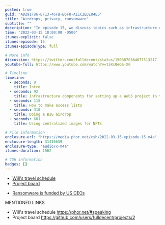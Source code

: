 ```yaml
---
posted: true
guid: "AD291F86-BF13-46FB-B6F8-A11C2EDE84E5"
title: "Airdrops, privacy, ransomware"
subtitle: ""
description: "In episode 15, we discuss topics such as infrastructure components for setting up a Web3 project in the enterprise, making access lists, doing a big airdrop, using centralized images for NFTs, using indexers for NFTs, doxing private information on the blockchain, crypto supporting ransomware, and how to get your first open-source commit into the Solidity project."
time: "2022-03-15 18:00:00 -0500"
itunes-explicit: false
itunes-episode: 15
itunes-episodeType: full

# More info
discussion: https://twitter.com/fulldecent/status/1503870364677513217
youtube-full: https://www.youtube.com/watch?v=tiKs0eGS-X0

# Timeline
timeline:
  - seconds: 0
    title: Intro
  - seconds: 92
    title: Infrastructure components for setting up a Web3 project in the enterprise
  - seconds: 115
    title: How to make access lists
  - seconds: 310
    title: Doing a BIG airdrop
  - seconds: 661
    title: Using centralized images for NFTs

# File information
enclosure-url: "https://media.phor.net/csh/2022-03-15-episode-15.m4a"
enclosure-length: 31416659
enclosure-type: "audio/x-m4a"
itunes-duration: 1562

# CSH information
badges: []
---
```


- [Will's travel schedule](https://phor.net/#speaking)
- [Project board](https://github.com/users/fulldecent/projects/2)

<!--end of quick notes-->

- [Ransomware is funded by US CEOs](https://www.youtube.com/watch?v=nGmGYfV2UdE&list=PLaMigeN8Exx-ChNPpO-j6pFQ3F8oJWrBN&index=1)

MENTIONED LINKS

- Will's travel schedule https://phor.net/#speaking
- Project board https://github.com/users/fulldecent/projects/2